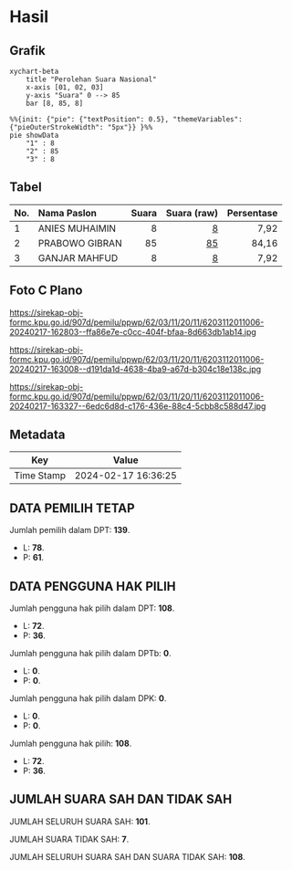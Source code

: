 # Hasil

## Grafik

```mermaid
xychart-beta
    title "Perolehan Suara Nasional"
    x-axis [01, 02, 03]
    y-axis "Suara" 0 --> 85
    bar [8, 85, 8]
```

```mermaid
%%{init: {"pie": {"textPosition": 0.5}, "themeVariables": {"pieOuterStrokeWidth": "5px"}} }%%
pie showData
    "1" : 8
    "2" : 85
    "3" : 8
```

## Tabel

| No. | Nama Paslon    | Suara | Suara (raw) | Persentase |
|:--- |:-------------- | -----:| -----------:| ----------:|
| 1   | ANIES MUHAIMIN | 8     | [8][p-1]    | 7,92       |
| 2   | PRABOWO GIBRAN | 85    | [85][p-2]   | 84,16      |
| 3   | GANJAR MAHFUD  | 8     | [8][p-3]    | 7,92       |


[p-1]: https://github.com/gigit-pemilu/pemilu-2024/blob/main/pilpres/hitung-suara/sub/62-kalimantan-tengah/sub/03-kapuas/sub/11-kapuas-tengah/sub/2011-barunang/sub/006-tps/sub/paslon-1.txt
[p-2]: https://github.com/gigit-pemilu/pemilu-2024/blob/main/pilpres/hitung-suara/sub/62-kalimantan-tengah/sub/03-kapuas/sub/11-kapuas-tengah/sub/2011-barunang/sub/006-tps/sub/paslon-2.txt
[p-3]: https://github.com/gigit-pemilu/pemilu-2024/blob/main/pilpres/hitung-suara/sub/62-kalimantan-tengah/sub/03-kapuas/sub/11-kapuas-tengah/sub/2011-barunang/sub/006-tps/sub/paslon-3.txt

## Foto C Plano

https://sirekap-obj-formc.kpu.go.id/907d/pemilu/ppwp/62/03/11/20/11/6203112011006-20240217-162803--ffa86e7e-c0cc-404f-bfaa-8d663db1ab14.jpg

https://sirekap-obj-formc.kpu.go.id/907d/pemilu/ppwp/62/03/11/20/11/6203112011006-20240217-163008--d191da1d-4638-4ba9-a67d-b304c18e138c.jpg

https://sirekap-obj-formc.kpu.go.id/907d/pemilu/ppwp/62/03/11/20/11/6203112011006-20240217-163327--6edc6d8d-c176-436e-88c4-5cbb8c588d47.jpg


## Metadata

| Key        | Value               |
| ---------- | ------------------- |
| Time Stamp | 2024-02-17 16:36:25 |


## DATA PEMILIH TETAP

Jumlah pemilih dalam DPT: **139**.
 * L: **78**.
 * P: **61**.

## DATA PENGGUNA HAK PILIH

Jumlah pengguna hak pilih dalam DPT: **108**.
 * L: **72**.
 * P: **36**.

Jumlah pengguna hak pilih dalam DPTb: **0**.
 * L: **0**.
 * P: **0**.

Jumlah pengguna hak pilih dalam DPK: **0**.
 * L: **0**.
 * P: **0**.

Jumlah pengguna hak pilih: **108**.
 * L: **72**.
 * P: **36**.

## JUMLAH SUARA SAH DAN TIDAK SAH

JUMLAH SELURUH SUARA SAH: **101**.

JUMLAH SUARA TIDAK SAH: **7**.

JUMLAH SELURUH SUARA SAH DAN SUARA TIDAK SAH: **108**.


